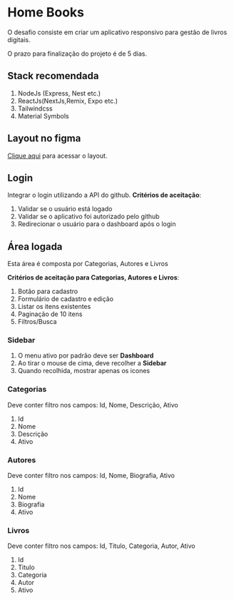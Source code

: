 # Home Books
O desafio consiste em criar um aplicativo responsivo para gestão de livros digitais.

O prazo para finalização do projeto é de 5 dias.

## Stack recomendada
1. NodeJs (Express, Nest etc.)
2. ReactJs(NextJs,Remix, Expo etc.)
3. Tailwindcss
4. Material Symbols

## Layout no figma
[Clique aqui](https://www.figma.com/file/lPZVwxoBB94OQ5rbZKsaq2/Home-Books?type=design&mode=design&t=654oCV8wlV0363Sm-1) para acessar o layout.

## Login

Integrar o login utilizando a API do github.
**Critérios de aceitação**: 
1. Validar se o usuário está logado
2. Validar se o aplicativo foi autorizado pelo github
3. Redirecionar o usuário para o dashboard após o login

## Área logada
Esta área é composta por Categorias, Autores e Livros

**Critérios de aceitação para Categorias, Autores e Livros**: 
1. Botão para cadastro
2. Formulário de cadastro e edição
3. Listar os itens existentes
4. Paginação de 10 itens
5. Filtros/Busca

### Sidebar

1. O menu ativo por padrão deve ser **Dashboard**
2. Ao tirar o mouse de cima, deve recolher a **Sidebar**
3. Quando recolhida, mostrar apenas os icones

### Categorias
Deve conter filtro nos campos: Id, Nome, Descrição, Ativo

1. Id
2. Nome
3. Descrição
4. Ativo

### Autores
Deve conter filtro nos campos: Id, Nome, Biografia, Ativo

1. Id
2. Nome
3. Biografia
4. Ativo

### Livros
Deve conter filtro nos campos: Id, Titulo, Categoria, Autor, Ativo

1. Id
2. Titulo
3. Categoria
4. Autor
5. Ativo
